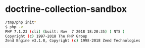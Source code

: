 # doctrine-collection-sandbox

~~~sh
/tmp/php init*
$ php -v
PHP 7.1.23 (cli) (built: Nov  7 2018 18:20:35) ( NTS )
Copyright (c) 1997-2018 The PHP Group
Zend Engine v3.1.0, Copyright (c) 1998-2018 Zend Technologies
~~~
